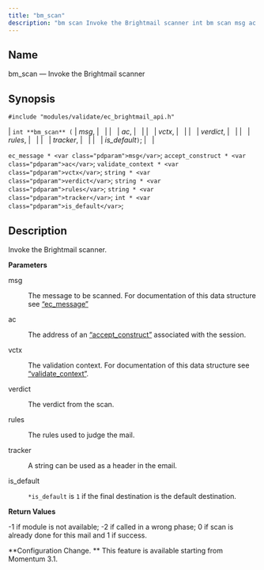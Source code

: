 ```yaml
---
title: "bm_scan"
description: "bm scan Invoke the Brightmail scanner int bm scan msg ac vctx verdict rules tracker is default ec message msg accept construct ac validate context vctx string verdict string rules string tracker int is default Invoke the Brightmail scanner msg The message to be scanned For documentation of this data..."
---
```


<a name="apis.bm_scan"></a> 
## Name

bm_scan — Invoke the Brightmail scanner

## Synopsis

`#include "modules/validate/ec_brightmail_api.h"`

| `int **bm_scan** (` | <var class="pdparam">msg</var>, |   |
|   | <var class="pdparam">ac</var>, |   |
|   | <var class="pdparam">vctx</var>, |   |
|   | <var class="pdparam">verdict</var>, |   |
|   | <var class="pdparam">rules</var>, |   |
|   | <var class="pdparam">tracker</var>, |   |
|   | <var class="pdparam">is_default</var>`)`; |   |

`ec_message * <var class="pdparam">msg</var>`;
`accept_construct * <var class="pdparam">ac</var>`;
`validate_context * <var class="pdparam">vctx</var>`;
`string * <var class="pdparam">verdict</var>`;
`string * <var class="pdparam">rules</var>`;
`string * <var class="pdparam">tracker</var>`;
`int * <var class="pdparam">is_default</var>`;<a name="idp46990192"></a> 
## Description

Invoke the Brightmail scanner.

**<a name="idp46991408"></a> Parameters**

<dl class="variablelist">

<dt>msg</dt>

<dd>

The message to be scanned. For documentation of this data structure see [“ec_message”](/momentum/3/3-api/structs-ec-message)

</dd>

<dt>ac</dt>

<dd>

The address of an [“accept_construct”](/momentum/3/3-api/structs-accept-construct) associated with the session.

</dd>

<dt>vctx</dt>

<dd>

The validation context. For documentation of this data structure see [“validate_context”](/momentum/3/3-api/structs-validate-context).

</dd>

<dt>verdict</dt>

<dd>

The verdict from the scan.

</dd>

<dt>rules</dt>

<dd>

The rules used to judge the mail.

</dd>

<dt>tracker</dt>

<dd>

A string can be used as a header in the email.

</dd>

<dt>is_default</dt>

<dd>

`*is_default` is `1` if the final destination is the default destination.

</dd>

</dl>

**<a name="idp47007936"></a> Return Values**

-1 if module is not available; -2 if called in a wrong phase; 0 if scan is already done for this mail and 1 if success.

**Configuration Change. ** This feature is available starting from Momentum 3.1.